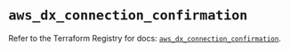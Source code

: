 # `aws_dx_connection_confirmation`

Refer to the Terraform Registry for docs: [`aws_dx_connection_confirmation`](https://registry.terraform.io/providers/hashicorp/aws/6.0.0/docs/resources/dx_connection_confirmation).
